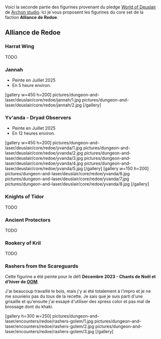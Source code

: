 
Voici la seconde partie des figurines provenant du pledge 
[World of Deuslair](https://gamefound.com/projects/archon-studio/deuslair) de [Archon studio](https://archon-studio.com/). 
Ici je vous proposent les figurines du core set de la faction **Alliance de Redoe**.

## Alliance de Redoe

### Harrat Wing

TODO

### Jannah

- Peinte en Juillet 2025
- En 5 heure environ.

[gallery w=450 h=200]
pictures/dungeon-and-laser/deuslair/core/redoe/jannah/1.jpg
pictures/dungeon-and-laser/deuslair/core/redoe/jannah/2.jpg
[/gallery]

### Yv'anda - Dryad Observers

- Peinte en Juillet 2025
- En 12 heures environ.

[gallery w=450 h=200]
pictures/dungeon-and-laser/deuslair/core/redoe/yvanda/1.jpg
pictures/dungeon-and-laser/deuslair/core/redoe/yvanda/2.jpg
pictures/dungeon-and-laser/deuslair/core/redoe/yvanda/3.jpg
pictures/dungeon-and-laser/deuslair/core/redoe/yvanda/4.jpg
pictures/dungeon-and-laser/deuslair/core/redoe/yvanda/5.jpg
[/gallery]
[gallery w=150 h=200]
pictures/dungeon-and-laser/deuslair/core/redoe/yvanda/6.jpg
pictures/dungeon-and-laser/deuslair/core/redoe/yvanda/7.jpg
pictures/dungeon-and-laser/deuslair/core/redoe/yvanda/8.jpg
[/gallery]

### Knights of Tidor

TODO

### Ancient Protectors

TODO

### Rookery of Kril

TODO

### Rashers from the Scareguards

Cette figurine a été peinte pour le défi __Décembre 2023 - Chants de Noël et d'hiver de [OOM](https://onemoremini.fr/topic/596/d%C3%A9fi-d%C3%A9cembre-2023-chants-de-no%C3%ABl-et-d-hiver)__.

J'ai beaucoup travaillé le bois, mais j'y ai été totalement à l'impro et je ne me souviens pas du tous de la recette. 
Je sais que je suis parti d'une grisaille et qu'ensuite j'ai essayé d'utiliser des xpress color et pas mal de brossage dont du khaki.

[gallery h=300 w=250]
pictures/dungeon-and-laser/encounters/redoe/rashers-golem/1.jpg
pictures/dungeon-and-laser/encounters/redoe/rashers-golem/2.jpg
pictures/dungeon-and-laser/encounters/redoe/rashers-golem/3.jpg
[/gallery]


